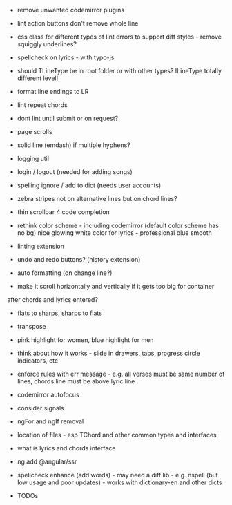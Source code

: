 * remove unwanted codemirror plugins
* lint action buttons don't remove whole line
* css class for different types of lint errors to support diff styles - remove squiggly underlines?
* spellcheck on lyrics - with typo-js
* should TLineType be in root folder or with other types? ILineType totally different level!
* format line endings to LR
* lint repeat chords
* dont lint until submit or on request?
* page scrolls
* solid line (emdash) if multiple hyphens?
* logging util
* login / logout (needed for adding songs)
* spelling ignore / add to dict (needs user accounts)

* zebra stripes not on alternative lines but on chord lines?

* thin scrollbar 4 code completion
* rethink color scheme - including codemirror (default color scheme has no bg)
  nice glowing white color for lyrics - professional blue smooth
* linting extension
* undo and redo buttons? (history extension)
* auto formatting (on change line?)
* make it scroll horizontally and vertically if it gets too big for container

after chords and lyrics entered?
* flats to sharps, sharps to flats
* transpose
* pink highlight for women, blue highlight for men

* think about how it works - slide in drawers, tabs, progress circle indicators, etc
* enforce rules with err message - e.g. all verses must be same number of lines, chords line must be above lyric line

* codemirror autofocus
* consider signals
* ngFor and ngIf removal
* location of files - esp TChord and other common types and interfaces
* what is lyrics and chords interface
* ng add @angular/ssr
* spellcheck enhance (add words) - may need a diff lib - e.g. nspell (but low usage and poor updates) - works with dictionary-en and other dicts

* TODOs
